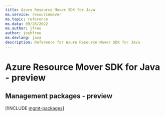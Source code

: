 ```yaml
---
title: Azure Resource Mover SDK for Java
ms.service: resourcemover
ms.topic: reference
ms.data: 09/28/2022
ms.author: jfree
author: joshfree
ms.devlang: java
description: Reference for Azure Resource Mover SDK for Java
---
```

# Azure Resource Mover SDK for Java - preview

## Management packages - preview
[!INCLUDE [mgmt-packages](resource-mover-mgmt-index.md)]